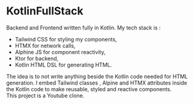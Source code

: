 # KotlinFullStack
Backend and Frontend written fully in Kotlin. My tech stack is :
- Tailwind CSS for styling my components,
- HTMX for network calls,
- Alphine JS for component reactivity,
- Ktor for backend,
- Kotlin HTML DSL  for generating HTML.  
  
The idea is to not write anything beside the Kotlin code needed for HTML generation. I embed Tailwind classes , Alpine and HTMX attributes inside the Kotlin code to make reusable, styled and reactive components.  
This project is a Youtube clone.
